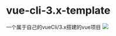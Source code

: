 # vue-cli-3.x-template
一个属于自己的vueCli/3.x搭建的vue项目
![](https://user-gold-cdn.xitu.io/2019/7/23/16c1c3a497b39b6c?w=380&h=676&f=gif&s=1925924)
